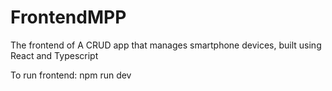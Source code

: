 # FrontendMPP
The frontend of A CRUD app that manages smartphone devices, built using React and Typescript

To run frontend: npm run dev
